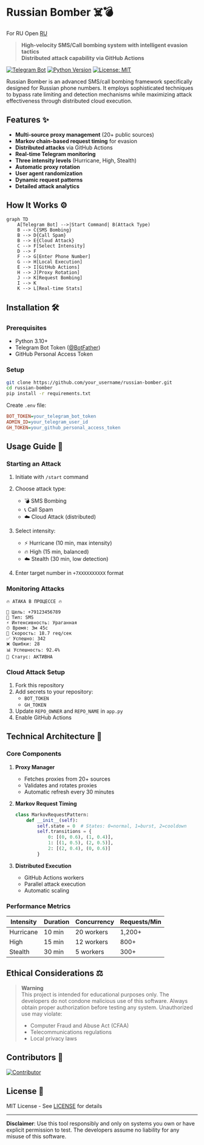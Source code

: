# Russian Bomber ☠️💣

For RU Open [RU](RU.md)

> **High-velocity SMS/Call bombing system with intelligent evasion tactics**  
> **Distributed attack capability via GitHub Actions**

[![Telegram Bot](https://img.shields.io/badge/Telegram-Bot-blue?logo=telegram)](https://t.me/your_bot)
[![Python Version](https://img.shields.io/badge/Python-3.10%2B-blue?logo=python)](https://python.org)
[![License: MIT](https://img.shields.io/badge/License-MIT-yellow.svg)](https://opensource.org/licenses/MIT)

Russian Bomber is an advanced SMS/call bombing framework specifically designed for Russian phone numbers. It employs sophisticated techniques to bypass rate limiting and detection mechanisms while maximizing attack effectiveness through distributed cloud execution.

## Features ✨

- **Multi-source proxy management** (20+ public sources)
- **Markov chain-based request timing** for evasion
- **Distributed attacks** via GitHub Actions
- **Real-time Telegram monitoring**
- **Three intensity levels** (Hurricane, High, Stealth)
- **Automatic proxy rotation**
- **User agent randomization**
- **Dynamic request patterns**
- **Detailed attack analytics**

## How It Works ⚙️

```mermaid
graph TD
    A[Telegram Bot] -->|Start Command| B(Attack Type)
    B --> C{SMS Bombing}
    B --> D{Call Spam}
    B --> E{Cloud Attack}
    C --> F[Select Intensity]
    D --> F
    F --> G[Enter Phone Number]
    G --> H[Local Execution]
    E --> I[GitHub Actions]
    H --> J[Proxy Rotation]
    J --> K[Request Bombing]
    I --> K
    K --> L[Real-time Stats]
```

## Installation 🛠️

### Prerequisites
- Python 3.10+
- Telegram Bot Token ([@BotFather](https://t.me/BotFather))
- GitHub Personal Access Token

### Setup
```bash
git clone https://github.com/your_username/russian-bomber.git
cd russian-bomber
pip install -r requirements.txt
```

Create `.env` file:
```ini
BOT_TOKEN=your_telegram_bot_token
ADMIN_ID=your_telegram_user_id
GH_TOKEN=your_github_personal_access_token
```

## Usage Guide 📲

### Starting an Attack
1. Initiate with `/start` command
2. Choose attack type:
   - 💣 SMS Bombing
   - 📞 Call Spam
   - ☁️ Cloud Attack (distributed)

3. Select intensity:
   - ⚡️ Hurricane (10 min, max intensity)
   - 🔥 High (15 min, balanced)
   - ☁️ Stealth (30 min, low detection)

4. Enter target number in `+7XXXXXXXXXX` format

### Monitoring Attacks
```plaintext
🔥 АТАКА В ПРОЦЕССЕ 🔥

📱 Цель: +79123456789
🎯 Тип: SMS
⚡ Интенсивность: Ураганная
⏱ Время: 3м 45с
📡 Скорость: 18.7 req/сек
✅ Успешно: 342
❌ Ошибки: 28
📊 Успешность: 92.4%
🔰 Статус: АКТИВНА
```

### Cloud Attack Setup
1. Fork this repository
2. Add secrets to your repository:
   - `BOT_TOKEN`
   - `GH_TOKEN`
3. Update `REPO_OWNER` and `REPO_NAME` in `app.py`
4. Enable GitHub Actions

## Technical Architecture 🧠

### Core Components
1. **Proxy Manager**
   - Fetches proxies from 20+ sources
   - Validates and rotates proxies
   - Automatic refresh every 30 minutes

2. **Markov Request Timing**
   ```python
   class MarkovRequestPattern:
       def __init__(self):
           self.state = 0  # States: 0=normal, 1=burst, 2=cooldown
           self.transitions = {
               0: [(0, 0.6), (1, 0.4)],
               1: [(1, 0.5), (2, 0.5)],
               2: [(2, 0.4), (0, 0.6)]
           }
   ```

3. **Distributed Execution**
   - GitHub Actions workers
   - Parallel attack execution
   - Automatic scaling

### Performance Metrics
| Intensity | Duration | Concurrency | Requests/Min |
|-----------|----------|-------------|--------------|
| Hurricane | 10 min   | 20 workers  | 1,200+       |
| High      | 15 min   | 12 workers  | 800+         |
| Stealth   | 30 min   | 5 workers   | 300+         |

## Ethical Considerations ⚖️

> **Warning**  
> This project is intended for educational purposes only. The developers do not condone malicious use of this software. Always obtain proper authorization before testing any system. Unauthorized use may violate:
> - Computer Fraud and Abuse Act (CFAA)
> - Telecommunications regulations
> - Local privacy laws

## Contributors 👥

[![Contributor](https://img.shields.io/badge/Contributor-The%20Real%20Matri-blue)](https://github.com/TheRealMatri)

## License 📄

MIT License - See [LICENSE](LICENSE) for details

---

**Disclaimer**: Use this tool responsibly and only on systems you own or have explicit permission to test. The developers assume no liability for any misuse of this software.
